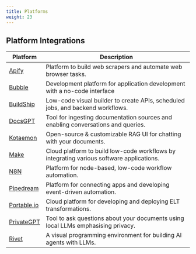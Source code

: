 ```yaml
---
title: Platforms
weight: 23
---
```


## Platform Integrations

| Platform                                           | Description                                                                              |
| -------------------------------------------------- | ---------------------------------------------------------------------------------------- |
| [Apify](/documentation/platforms/apify/)           | Platform to build web scrapers and automate web browser tasks.                           |
| [Bubble](/documentation/platforms/bubble/)         | Development platform for application development with a no-code interface                |
| [BuildShip](/documentation/platforms/buildship/)   | Low-code visual builder to create APIs, scheduled jobs, and backend workflows.           |
| [DocsGPT](/documentation/platforms/docsgpt/)       | Tool for ingesting documentation sources and enabling conversations and queries.         |
| [Kotaemon](/documentation/platforms/kotaemon/)     | Open-source & customizable RAG UI for chatting with your documents.                      |
| [Make](/documentation/platforms/make/)             | Cloud platform to build low-code workflows by integrating various software applications. |
| [N8N](/documentation/platforms/n8n/)               | Platform for node-based, low-code workflow automation.                                   |
| [Pipedream](/documentation/platforms/pipedream/)   | Platform for connecting apps and developing event-driven automation.                     |
| [Portable.io](/documentation/platforms/portable/)  | Cloud platform for developing and deploying ELT transformations.                         |
| [PrivateGPT](/documentation/platforms/privategpt/) | Tool to ask questions about your documents using local LLMs emphasising privacy.         |
| [Rivet](/documentation/platforms/rivet/)           | A visual programming environment for building AI agents with LLMs.                       |
